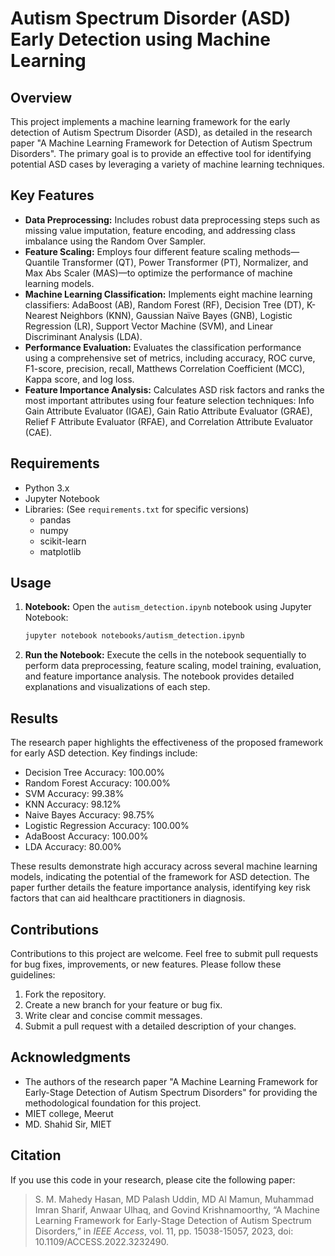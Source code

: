 # Autism Spectrum Disorder (ASD) Early Detection using Machine Learning

## Overview

This project implements a machine learning framework for the early detection of Autism Spectrum Disorder (ASD), as detailed in the research paper "A Machine Learning Framework for Detection of Autism Spectrum Disorders".  The primary goal is to provide an effective tool for identifying potential ASD cases by leveraging a variety of machine learning techniques.

## Key Features

* **Data Preprocessing:** Includes robust data preprocessing steps such as missing value imputation, feature encoding, and addressing class imbalance using the Random Over Sampler.
* **Feature Scaling:** Employs four different feature scaling methods—Quantile Transformer (QT), Power Transformer (PT), Normalizer, and Max Abs Scaler (MAS)—to optimize the performance of machine learning models.
* **Machine Learning Classification:** Implements eight machine learning classifiers: AdaBoost (AB), Random Forest (RF), Decision Tree (DT), K-Nearest Neighbors (KNN), Gaussian Naïve Bayes (GNB), Logistic Regression (LR), Support Vector Machine (SVM), and Linear Discriminant Analysis (LDA).
* **Performance Evaluation:** Evaluates the classification performance using a comprehensive set of metrics, including accuracy, ROC curve, F1-score, precision, recall, Matthews Correlation Coefficient (MCC), Kappa score, and log loss.
* **Feature Importance Analysis:** Calculates ASD risk factors and ranks the most important attributes using four feature selection techniques: Info Gain Attribute Evaluator (IGAE), Gain Ratio Attribute Evaluator (GRAE), Relief F Attribute Evaluator (RFAE), and Correlation Attribute Evaluator (CAE).

## Requirements

* Python 3.x
* Jupyter Notebook
* Libraries:  (See `requirements.txt` for specific versions)
    * pandas
    * numpy
    * scikit-learn
    * matplotlib

## Usage

1.  **Notebook:** Open the `autism_detection.ipynb` notebook using Jupyter Notebook:

    ```bash
    jupyter notebook notebooks/autism_detection.ipynb
    ```

2.  **Run the Notebook:** Execute the cells in the notebook sequentially to perform data preprocessing, feature scaling, model training, evaluation, and feature importance analysis.  The notebook provides detailed explanations and visualizations of each step.

## Results

The research paper highlights the effectiveness of the proposed framework for early ASD detection. Key findings include:

* Decision Tree Accuracy: 100.00%
* Random Forest Accuracy: 100.00%
* SVM Accuracy: 99.38%
* KNN Accuracy: 98.12%
* Naive Bayes Accuracy: 98.75%
* Logistic Regression Accuracy: 100.00%
* AdaBoost Accuracy: 100.00%
* LDA Accuracy: 80.00%

These results demonstrate high accuracy across several machine learning models, indicating the potential of the framework for ASD detection.  The paper further details the feature importance analysis, identifying key risk factors that can aid healthcare practitioners in diagnosis.

## Contributions

Contributions to this project are welcome.  Feel free to submit pull requests for bug fixes, improvements, or new features.  Please follow these guidelines:

1.  Fork the repository.
2.  Create a new branch for your feature or bug fix.
3.  Write clear and concise commit messages.
4.  Submit a pull request with a detailed description of your changes.

## Acknowledgments

* The authors of the research paper "A Machine Learning Framework for Early-Stage Detection of Autism Spectrum Disorders" for providing the methodological foundation for this project.
* MIET college, Meerut
* MD. Shahid Sir, MIET

## Citation

If you use this code in your research, please cite the following paper:

> S. M. Mahedy Hasan, MD Palash Uddin, MD Al Mamun, Muhammad Imran Sharif, Anwaar Ulhaq, and Govind Krishnamoorthy, “A Machine Learning Framework for Early-Stage Detection of Autism Spectrum Disorders,” in *IEEE Access*, vol. 11, pp. 15038-15057, 2023, doi: 10.1109/ACCESS.2022.3232490.
